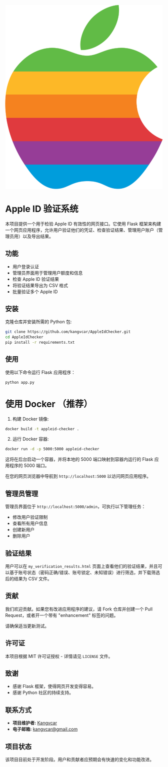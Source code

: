 ![Logo](/static/AppleComputerRainbow.svg)

# Apple ID 验证系统

本项目提供一个用于检验 Apple ID 有效性的网页接口。它使用 Flask 框架来构建一个网页应用程序，允许用户验证他们的凭证、检查验证结果、管理用户账户（管理员用）以及导出结果。

## 功能

- 用户登录认证
- 管理员界面用于管理用户额度和信息
- 检查 Apple ID 验证结果
- 将验证结果导出为 CSV 格式
- 批量验证多个 Apple ID

## 安装

克隆仓库并安装所需的 Python 包:

```bash
git clone https://github.com/kangvcar/AppleIdChecker.git
cd AppleIdChecker
pip install -r requirements.txt
```

## 使用

使用以下命令运行 Flask 应用程序：

```bash
python app.py
```

# 使用 Docker （推荐）

1. 构建 Docker 镜像:

```bash
docker build -t appleid-checker .
```

2. 运行 Docker 容器:

```bash
docker run -d -p 5000:5000 appleid-checker
```

这将在后台启动一个容器，并将本地的 5000 端口映射到容器内运行的 Flask 应用程序的 5000 端口。

在您的网页浏览器中导航到 `http://localhost:5000` 以访问网页应用程序。

## 管理员管理

管理员界面位于 `http://localhost:5000/admin`，可执行以下管理任务：

- 修改用户验证限制
- 查看所有用户信息
- 创建新用户
- 删除用户

## 验证结果

用户可以在 `my_verification_results.html` 页面上查看他们的验证结果，并且可以基于账号状态（密码正确/错误、账号锁定、未知错误）进行筛选，并下载筛选后的结果为 CSV 文件。

## 贡献

我们欢迎贡献。如果您有改进应用程序的建议，请 Fork 仓库并创建一个 Pull Request，或者开一个带有 "enhancement" 标签的问题。

请确保适当更新测试。

## 许可证

本项目根据 MIT 许可证授权 - 详情请见 `LICENSE` 文件。

## 致谢

- 感谢 Flask 框架，使得网页开发变得容易。
- 感谢 Python 社区的持续支持。

## 联系方式

- **项目维护者:** [Kangvcar](https://github.com/kangvcar)
- **电子邮箱:**  kangvcar@gmail.com

## 项目状态

该项目目前处于开发阶段。用户和贡献者应预期会有快速的变化和功能改进。